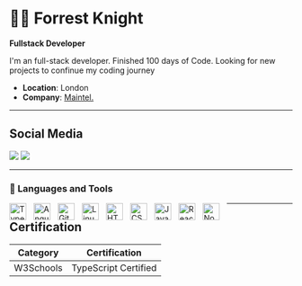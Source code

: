 # 🏄‍♂️ Forrest Knight

**Fullstack Developer**

I'm an full-stack developer. Finished 100 days of Code. Looking for new projects to confinue my coding journey

- **Location**: London
- **Company**: [Maintel.](http://maintel.co.uk)
---

## Social Media

 [![](https://img.shields.io/badge/LinkedIn-1DA1F2?logo=linkedin&logoColor=blue&labelColor=white&style=for-the-badge)](https://www.linkedin.com/in/killian-kavanagh/) [![](https://img.shields.io/badge/Twitter-1DA1F2?logo=twitter&logoColor=blue&labelColor=white&style=for-the-badge)](https://twitter.com/DevKEIRE)

---

### 🧰 Languages and Tools


<img align="left" alt="TypeScript" width="30px" style="padding-right:10px;" src="https://cdn.jsdelivr.net/gh/devicons/devicon/icons/typescript/typescript-plain.svg" />
<img align="left" alt="Angular" width="30px" style="padding-right:10px;" src="https://cdn.jsdelivr.net/gh/devicons/devicon/icons/angularjs/angularjs-plain.svg" />
<img align="left" alt="Git" width="30px" style="padding-right:10px;" src="https://cdn.jsdelivr.net/gh/devicons/devicon/icons/git/git-original.svg" />
<img align="left" alt="Linux" width="30px" style="padding-right:10px;" src="https://cdn.jsdelivr.net/gh/devicons/devicon/icons/linux/linux-original.svg" />
<img align="left" alt="HTML" width="30px" style="padding-right:10px;" src="https://cdn.jsdelivr.net/gh/devicons/devicon/icons/html5/html5-plain.svg" />
<img align="left" alt="CSS" width="30px" style="padding-right:10px;" src="https://cdn.jsdelivr.net/gh/devicons/devicon/icons/css3/css3-plain.svg" />
<img align="left" alt="JavaScript" width="30px" style="padding-right:10px;" src="https://cdn.jsdelivr.net/gh/devicons/devicon/icons/javascript/javascript-plain.svg" />
<img align="left" alt="React" width="30px" style="padding-right:10px;" src="https://cdn.jsdelivr.net/gh/devicons/devicon/icons/react/react-original.svg" />
<img align="left" alt="NodeJS" width="30px" style="padding-right:10px;" src="https://cdn.jsdelivr.net/gh/devicons/devicon/icons/nodejs/nodejs-original.svg" />

---

## Certification

| Category | Certification |
| --- | --- |
| W3Schools |  TypeScript Certified |
